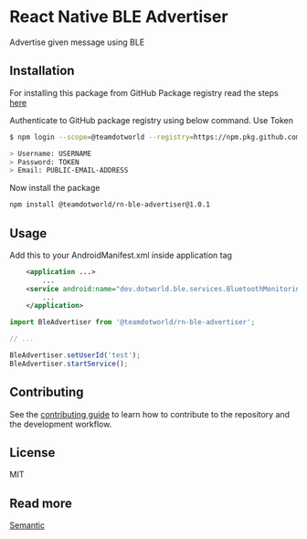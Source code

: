 # React Native BLE Advertiser

Advertise given message using BLE

## Installation

For installing this package from GitHub Package registry read the steps [here](https://docs.github.com/en/enterprise-server@2.22/packages/working-with-a-github-packages-registry/working-with-the-npm-registry#installing-a-package)

Authenticate to GitHub package registry using below command. Use Token

```sh
$ npm login --scope=@teamdotworld --registry=https://npm.pkg.github.com

> Username: USERNAME
> Password: TOKEN
> Email: PUBLIC-EMAIL-ADDRESS
```

Now install the package

```sh
npm install @teamdotworld/rn-ble-advertiser@1.0.1
```

## Usage

Add this to your AndroidManifest.xml inside application tag

```xml
    <application ...>
        ...
    <service android:name="dev.dotworld.ble.services.BluetoothMonitoringService" />
        ...
    </application>
```

```js
import BleAdvertiser from '@teamdotworld/rn-ble-advertiser';

// ...

BleAdvertiser.setUserId('test');
BleAdvertiser.startService();
```

## Contributing

See the [contributing guide](CONTRIBUTING.md) to learn how to contribute to the repository and the development workflow.

## License

MIT

## Read more

[Semantic](https://github.com/semantic-release/semantic-release/blob/master/docs/usage/getting-started.md#getting-started)
